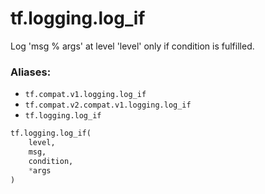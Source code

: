 <div itemscope itemtype="http://developers.google.com/ReferenceObject">
<meta itemprop="name" content="tf.logging.log_if" />
<meta itemprop="path" content="Stable" />
</div>

# tf.logging.log_if

Log 'msg % args' at level 'level' only if condition is fulfilled.

### Aliases:

* `tf.compat.v1.logging.log_if`
* `tf.compat.v2.compat.v1.logging.log_if`
* `tf.logging.log_if`

``` python
tf.logging.log_if(
    level,
    msg,
    condition,
    *args
)
```

<!-- Placeholder for "Used in" -->

